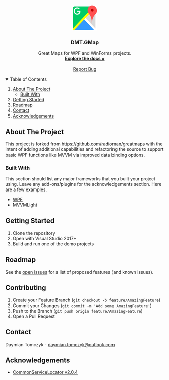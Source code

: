 <!-- PROJECT LOGO -->
<br />
<p align="center">
  <a href="https://github.com/dmtomczyk/greatmaps/">
    <img src="GMap.NET.Core/Resources/Logo.png" alt="Logo" width="80" height="80">
  </a>

  <h3 align="center">DMT.GMap</h3>

  <p align="center">
    Great Maps for WPF and WinForms projects.
    <br />
    <a href="https://github.com/dmtomczyk/greatmaps/"><strong>Explore the docs »</strong></a>
    <br />
    <br />
    <a href="https://github.com/dmtomczyk/greatmaps/">Report Bug</a>
  </p>
</p>



<!-- TABLE OF CONTENTS -->
<details open="open">
  <summary>Table of Contents</summary>
  <ol>
    <li>
      <a href="#about-the-project">About The Project</a>
      <ul>
        <li><a href="#built-with">Built With</a></li>
      </ul>
    </li>
    <li>
      <a href="#getting-started">Getting Started</a>
    </li>
    <li><a href="#roadmap">Roadmap</a></li>
    <li><a href="#contact">Contact</a></li>
    <li><a href="#acknowledgements">Acknowledgements</a></li>
  </ol>
</details>



<!-- ABOUT THE PROJECT -->
## About The Project
This project is forked from https://github.com/radioman/greatmaps with the intent of adding additional capabilities and refactoring the source to support basic WPF functions like MVVM via improved data binding options.


### Built With

This section should list any major frameworks that you built your project using. Leave any add-ons/plugins for the acknowledgements section. Here are a few examples.
* [WPF](https://docs.microsoft.com/en-us/visualstudio/designers/getting-started-with-wpf?view=vs-2019#:~:text=Windows%20Presentation%20Foundation%20(WPF)%20is,binding%2C%20documents%2C%20and%20security.)
* [MVVMLight](https://github.com/lbugnion/mvvmlight)



<!-- GETTING STARTED -->
## Getting Started

1. Clone the repository
2. Open with Visual Studio 2017+
3. Build and run one of the demo projects


<!-- ROADMAP -->
## Roadmap

See the [open issues]() for a list of proposed features (and known issues).



<!-- CONTRIBUTING -->
## Contributing



1. Create your Feature Branch (`git checkout -b feature/AmazingFeature`)
2. Commit your Changes (`git commit -m 'Add some AmazingFeature'`)
3. Push to the Branch (`git push origin feature/AmazingFeature`)
4. Open a Pull Request



<!-- CONTACT -->
## Contact

Daymian Tomczyk - daymian.tomczyk@outlook.com



<!-- ACKNOWLEDGEMENTS -->
## Acknowledgements
* [CommonServiceLocator v2.0.4](https://www.nuget.org/packages/CommonServiceLocator/)





<!-- MARKDOWN LINKS & IMAGES -->
<!-- https://www.markdownguide.org/basic-syntax/#reference-style-links -->
